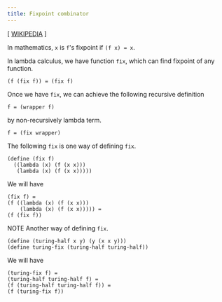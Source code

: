 ```yaml
---
title: Fixpoint combinator
---
```


[ [WIKIPEDIA](https://en.wikipedia.org/wiki/Fixed-point_combinator) ]

In mathematics, `x` is `f`'s fixpoint if `(f x) = x`.

In lambda calculus, we have function `fix`,
which can find fixpoint of any function.

```lambda pseudocode
(f (fix f)) = (fix f)
```

Once we have `fix`, we can achieve the following recursive definition

```lambda pseudocode
f = (wrapper f)
```

by non-recursively lambda term.

```lambda pseudocode
f = (fix wrapper)
```

The following `fix` is one way of defining `fix`.

```lambda
(define (fix f)
  ((lambda (x) (f (x x)))
   (lambda (x) (f (x x)))))
```

We will have

```lambda pseudocode
(fix f) =
(f ((lambda (x) (f (x x)))
    (lambda (x) (f (x x))))) =
(f (fix f))
```

NOTE Another way of defining `fix`.

```lambda
(define (turing-half x y) (y (x x y)))
(define turing-fix (turing-half turing-half))
```

We will have

```lambda pseudocode
(turing-fix f) =
(turing-half turing-half f) =
(f (turing-half turing-half f)) =
(f (turing-fix f))
```
